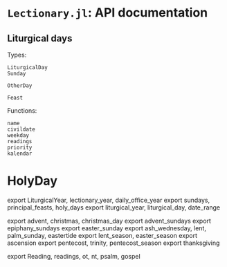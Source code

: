 # `Lectionary.jl`: API documentation


## Liturgical days

Types:


```
LiturgicalDay
Sunday

OtherDay
```

```@docs
Feast
```

Functions:


```@docs
name
civildate
weekday
readings
priority
kalendar
```


# HolyDay


export LiturgicalYear, lectionary_year, daily_office_year
export sundays, principal_feasts, holy_days
export liturgical_year, liturgical_day, date_range

export advent, christmas, christmas_day
export advent_sundays
export epiphany_sundays
export easter_sunday
export ash_wednesday, lent, palm_sunday, eastertide
export lent_season, easter_season
export ascension
export pentecost, trinity, pentecost_season
export thanksgiving

export Reading, readings, ot, nt, psalm, gospel